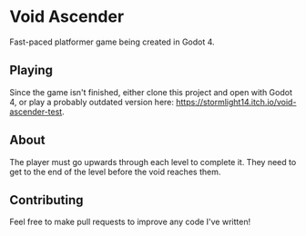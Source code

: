 # Void Ascender
Fast-paced platformer game being created in Godot 4.

## Playing
Since the game isn't finished, either clone this project and open with Godot 4, or play a probably outdated version here: https://stormlight14.itch.io/void-ascender-test.

## About
The player must go upwards through each level to complete it. They need to get to the end of the level before the void reaches them.

## Contributing
Feel free to make pull requests to improve any code I've written!
